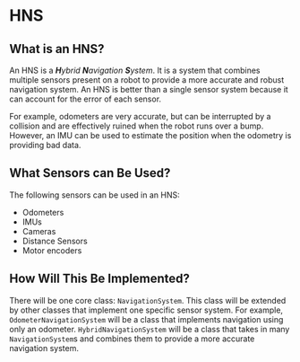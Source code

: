 # HNS

## What is an HNS?
An HNS is a _**H**ybrid **N**avigation **S**ystem_. 
It is a system that combines multiple sensors present on a robot to provide a more accurate and robust navigation system.
An HNS is better than a single sensor system because it can account for the error of each sensor.

For example, odometers are very accurate, but can be interrupted by a collision and are effectively ruined when the robot runs over a bump.
However, an IMU can be used to estimate the position when the odometry is providing bad data.

## What Sensors can Be Used?
The following sensors can be used in an HNS:
- Odometers
- IMUs
- Cameras
- Distance Sensors
- Motor encoders

## How Will This Be Implemented?
There will be one core class: `NavigationSystem`. This class will be extended by other classes that implement one specific sensor system.
For example, `OdometerNavigationSystem` will be a class that implements navigation using only an odometer.
`HybridNavigationSystem` will be a class that takes in many `NavigationSystem`s and combines them to provide a more accurate navigation system.